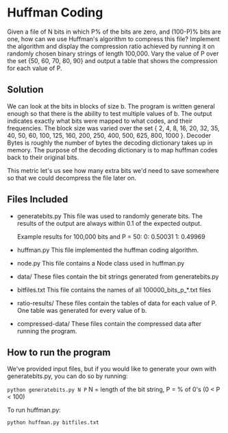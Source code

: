 # Huffman Coding
Given a file of N bits in which P% of the bits are zero, and (100-P)% 
bits are one, how can we use Huffman's algorithm to compress this file?
Implement the algorithm and display the compression ratio achieved by
running it on randomly chosen binary strings of length 100,000.
Vary the value of P over the set {50, 60, 70, 80, 90} and output a 
table that shows the compression for each value of P.

## Solution
We can look at the bits in blocks of size b. The program is 
written general enough so that there is the ability to test multiple values 
of b. The output indicates exactly what bits were mapped to what codes, 
and their frequencies. The block size was varied over the set 
{ 2, 4, 8, 16, 20, 32, 35, 40, 50, 60, 100, 125, 160, 200, 250, 400, 500, 
625, 800, 1000 }. Decoder Bytes is roughly the number of bytes the decoding 
dictionary takes up in memory. The purpose of the decoding dictionary is to 
map huffman codes back to their original bits.

This metric let's us see how many extra bits we'd need to save somewhere so 
that we could decompress the file later on.

## Files Included
- generatebits.py
  This file was used to randomly generate bits. The results of the output 
  are always within 0.1 of the expected output.

  Example results for 100,000 bits and P = 50:
    0: 0.50031
    1: 0.49969

- huffman.py
  This file implemented the huffman coding algorithm.

- node.py
  This file contains a Node class used in huffman.py

- data/
  These files contain the bit strings generated from generatebits.py

- bitfiles.txt
  This file contains the names of all 100000_bits_p_*.txt files

- ratio-results/
  These files contain the tables of data for each value of P.
  One table was generated for every value of b.

- compressed-data/
  These files contain the compressed data after running the program.

## How to run the program
We've provided input files, but if you would like to generate your
own with generatebits.py, you can do so by running:

  `python generatebits.py N P` 
  N = length of the bit string, P = % of 0's (0 < P < 100)

To run huffman.py:

  `python huffman.py bitfiles.txt`
